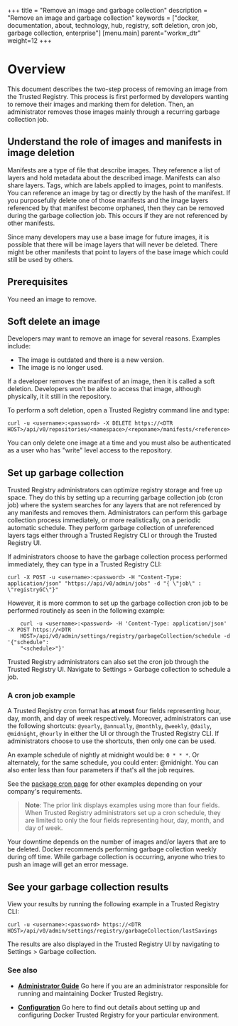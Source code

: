 +++
title = "Remove an image and garbage collection"
description = "Remove an image and garbage collection"
keywords = ["docker, documentation, about, technology, hub, registry, soft deletion, cron job, garbage collection, enterprise"]
[menu.main]
parent="workw_dtr"
weight=12
+++


# Overview

This document describes the two-step process of removing an image from the
Trusted Registry. This process is first performed by developers wanting to
remove their images and marking them for deletion. Then, an administrator
removes those images mainly through a recurring garbage collection job.

## Understand the role of images and manifests in image deletion

Manifests are a type of file that describe images. They reference a list of
layers and hold metadata about the described image. Manifests can also share
layers. Tags, which are labels applied to images, point to manifests. You can
reference an image by tag or directly by the hash of the manifest. If you
purposefully delete one of those manifests and the image layers referenced by
that manifest become orphaned, then they can be removed during the garbage
collection job. This occurs if they are not referenced by other manifests.

Since many developers may use a base image for future images, it is possible that there will be image layers that will never be deleted. There might
be other manifests that point to layers of the base image which could still be
used by others.

## Prerequisites
You need an image to remove.

## Soft delete an image

Developers may want to remove an image for several reasons.
Examples include:

* The image is outdated and there is a new version.
* The image is no longer used.

If a developer removes the manifest of an image, then it is called a soft
deletion. Developers won't be able to access that image, although physically, it
it still in the repository.

To perform a soft deletion, open a Trusted Registry command line and type:

`curl -u <username>:<password> -X DELETE https://<DTR HOST>/api/v0/repositories/<namespace>/<reponame>/manifests/<reference>`

You can only delete one image at a time and you must also be authenticated as a
user who has "write" level access to the repository.

## Set up garbage collection

Trusted Registry administrators can optimize registry storage and free up space.
They do this by setting up a recurring garbage collection job (cron job) where
the system searches for any layers that are not referenced by any manifests and
removes them. Administrators can perform this garbage collection process
immediately, or more realistically, on a periodic automatic schedule.
They perform garbage collection of unreferenced layers tags either
through a Trusted Registry CLI or through the Trusted Registry UI.

If administrators choose to have the garbage collection process performed
immediately, they can type in a Trusted Registry CLI:

    curl -X POST -u <username>:<password> -H "Content-Type: application/json" "https://api/v0/admin/jobs" -d "{ \"job\" : \"registryGC\"}"

However, it is more common to set up the garbage collection cron job to be performed routinely as seen in the following example:

```
    curl -u <username>:<password> -H 'Content-Type: application/json' -X POST https://<DTR
    HOST>/api/v0/admin/settings/registry/garbageCollection/schedule -d '{"schedule":
    "<schedule>"}'
```

Trusted Registry administrators can also set the cron job through the Trusted
Registry UI. Navigate to Settings > Garbage collection to schedule a job.

### A cron job example
A Trusted Registry cron format has **at most** four fields representing hour,
day, month, and day of week respectively. Moreover, administrators can use the
following shortcuts: `@yearly`, `@annually`, `@monthly`, `@weekly`, `@daily`,
`@midnight`, `@hourly` in either the UI or through the Trusted Registry CLI. If
administrators choose to use the shortcuts, then only one can be used.

An example schedule of nightly at midnight would be: `0 * * *`. Or alternately,
for the same schedule, you could enter: @midnight. You can also enter less than
four parameters if that's all the job requires.

See the [package cron page](https://godoc.org/github.com/robfig/cron) for other
examples depending on your company's requirements.

>**Note**: The prior link displays examples using more than four fields. When Trusted Registry administrators set up a cron schedule, they are limited to only the four fields representing hour, day, month, and day of week.

Your downtime depends on the number of images and/or layers that are to be
deleted. Docker recommends performing garbage collection weekly during off time.
While garbage collection is occurring, anyone who tries to push an image will
get an error message.

## See your garbage collection results

View your results by running the following example in a Trusted Registry CLI:

```
curl -u <username>:<password> https://<DTR
HOST>/api/v0/admin/settings/registry/garbageCollection/lastSavings
```

The results are also displayed in the Trusted Registry UI by navigating to Settings > Garbage collection.

### See also

* [**Administrator Guide**](adminguide.md) Go here if you are an administrator
responsible for running and maintaining Docker Trusted Registry.

* [**Configuration**](configuration.md) Go here to find out details about
setting up and configuring Docker Trusted Registry for your particular
environment.
